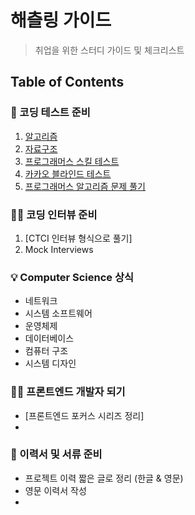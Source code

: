 # 해츨링 가이드
> 취업을 위한 스터디 가이드 및 체크리스트

## Table of Contents

### :toolbox: 코딩 테스트 준비
1. [알고리즘](https://github.com/JiwoonKim/hatchling-study-guide/blob/master/Algorithm)
2. [자료구조]()
3. [프로그래머스 스킬 테스트](https://programmers.co.kr/skill_checks)
4. [카카오 블라인드 테스트](https://programmers.co.kr/learn/challenges)
5. [프로그래머스 알고리즘 문제 풀기](https://programmers.co.kr/learn/challenges)

### :ok_woman: 코딩 인터뷰 준비
1. [CTCI 인터뷰 형식으로 풀기]
2. Mock Interviews

### :bulb: Computer Science 상식
- 네트워크
- 시스템 소프트웨어
- 운영체제
- 데이터베이스
- 컴퓨터 구조
- 시스템 디자인

### :woman_technologist: 프론트엔드 개발자 되기
- [프론트엔드 포커스 시리즈 정리]
- 

### :memo: 이력서 및 서류 준비
- 프로젝트 이력 짧은 글로 정리 (한글 & 영문)
- 영문 이력서 작성
- 
